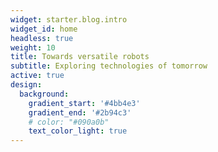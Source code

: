 ```yaml
---
widget: starter.blog.intro
widget_id: home
headless: true
weight: 10
title: Towards versatile robots
subtitle: Exploring technologies of tomorrow
active: true
design:
  background:
    gradient_start: '#4bb4e3'
    gradient_end: '#2b94c3'
    # color: "#090a0b"
    text_color_light: true
---
```

